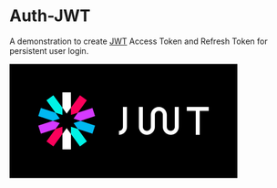 # Auth-JWT

A demonstration to create [JWT](https://jwt.io/) Access Token and Refresh Token for persistent user login.

<img src="./logo.png" />
